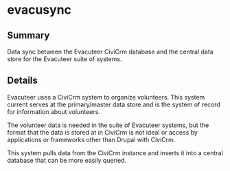 # evacusync

## Summary

Data sync between the Evacuteer CiviCrm database and the central data store for the Evacuteer suite of systems.

## Details

Evacuteer uses a CiviCrm system to organize volunteers. This system current serves at the primary/master data store and is the system of record for information about volunteers.

The volunteer data is needed in the suite of Evacuteer systems, but the format that the data is stored at in CiviCrm is not ideal or access by applications or frameworks other than Drupal with CiviCrm.

This system pulls data from the CiviCrm instance and inserts it into a central database that can be more easily queried.


